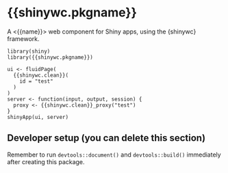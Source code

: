 # {{shinywc.pkgname}}

A <{{name}}> web component for Shiny apps, using the {shinywc} framework.

```
library(shiny)
library({{shinywc.pkgname}})

ui <- fluidPage(
  {{shinywc.clean}}(
    id = "test"
  )
)
server <- function(input, output, session) {
  proxy <- {{shinywc.clean}}_proxy("test")
}
shinyApp(ui, server)
```

## Developer setup (you can delete this section)

Remember to run `devtools::document()` and `devtools::build()` immediately after creating this package.
